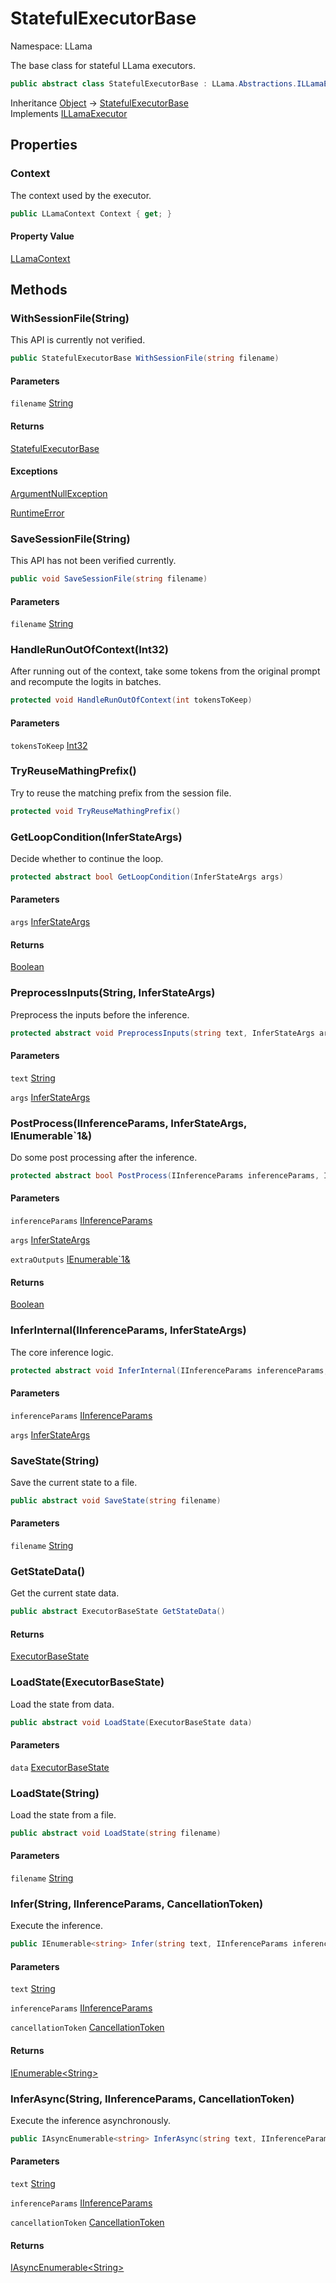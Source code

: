 # StatefulExecutorBase

Namespace: LLama

The base class for stateful LLama executors.

```csharp
public abstract class StatefulExecutorBase : LLama.Abstractions.ILLamaExecutor
```

Inheritance [Object](https://docs.microsoft.com/en-us/dotnet/api/system.object) → [StatefulExecutorBase](./llama.statefulexecutorbase.md)<br>
Implements [ILLamaExecutor](./llama.abstractions.illamaexecutor.md)

## Properties

### **Context**

The context used by the executor.

```csharp
public LLamaContext Context { get; }
```

#### Property Value

[LLamaContext](./llama.llamacontext.md)<br>

## Methods

### **WithSessionFile(String)**

This API is currently not verified.

```csharp
public StatefulExecutorBase WithSessionFile(string filename)
```

#### Parameters

`filename` [String](https://docs.microsoft.com/en-us/dotnet/api/system.string)<br>

#### Returns

[StatefulExecutorBase](./llama.statefulexecutorbase.md)<br>

#### Exceptions

[ArgumentNullException](https://docs.microsoft.com/en-us/dotnet/api/system.argumentnullexception)<br>

[RuntimeError](./llama.exceptions.runtimeerror.md)<br>

### **SaveSessionFile(String)**

This API has not been verified currently.

```csharp
public void SaveSessionFile(string filename)
```

#### Parameters

`filename` [String](https://docs.microsoft.com/en-us/dotnet/api/system.string)<br>

### **HandleRunOutOfContext(Int32)**

After running out of the context, take some tokens from the original prompt and recompute the logits in batches.

```csharp
protected void HandleRunOutOfContext(int tokensToKeep)
```

#### Parameters

`tokensToKeep` [Int32](https://docs.microsoft.com/en-us/dotnet/api/system.int32)<br>

### **TryReuseMathingPrefix()**

Try to reuse the matching prefix from the session file.

```csharp
protected void TryReuseMathingPrefix()
```

### **GetLoopCondition(InferStateArgs)**

Decide whether to continue the loop.

```csharp
protected abstract bool GetLoopCondition(InferStateArgs args)
```

#### Parameters

`args` [InferStateArgs](./llama.statefulexecutorbase.inferstateargs.md)<br>

#### Returns

[Boolean](https://docs.microsoft.com/en-us/dotnet/api/system.boolean)<br>

### **PreprocessInputs(String, InferStateArgs)**

Preprocess the inputs before the inference.

```csharp
protected abstract void PreprocessInputs(string text, InferStateArgs args)
```

#### Parameters

`text` [String](https://docs.microsoft.com/en-us/dotnet/api/system.string)<br>

`args` [InferStateArgs](./llama.statefulexecutorbase.inferstateargs.md)<br>

### **PostProcess(IInferenceParams, InferStateArgs, IEnumerable`1&)**

Do some post processing after the inference.

```csharp
protected abstract bool PostProcess(IInferenceParams inferenceParams, InferStateArgs args, IEnumerable`1& extraOutputs)
```

#### Parameters

`inferenceParams` [IInferenceParams](./llama.abstractions.iinferenceparams.md)<br>

`args` [InferStateArgs](./llama.statefulexecutorbase.inferstateargs.md)<br>

`extraOutputs` [IEnumerable`1&](https://docs.microsoft.com/en-us/dotnet/api/system.collections.generic.ienumerable-1&)<br>

#### Returns

[Boolean](https://docs.microsoft.com/en-us/dotnet/api/system.boolean)<br>

### **InferInternal(IInferenceParams, InferStateArgs)**

The core inference logic.

```csharp
protected abstract void InferInternal(IInferenceParams inferenceParams, InferStateArgs args)
```

#### Parameters

`inferenceParams` [IInferenceParams](./llama.abstractions.iinferenceparams.md)<br>

`args` [InferStateArgs](./llama.statefulexecutorbase.inferstateargs.md)<br>

### **SaveState(String)**

Save the current state to a file.

```csharp
public abstract void SaveState(string filename)
```

#### Parameters

`filename` [String](https://docs.microsoft.com/en-us/dotnet/api/system.string)<br>

### **GetStateData()**

Get the current state data.

```csharp
public abstract ExecutorBaseState GetStateData()
```

#### Returns

[ExecutorBaseState](./llama.statefulexecutorbase.executorbasestate.md)<br>

### **LoadState(ExecutorBaseState)**

Load the state from data.

```csharp
public abstract void LoadState(ExecutorBaseState data)
```

#### Parameters

`data` [ExecutorBaseState](./llama.statefulexecutorbase.executorbasestate.md)<br>

### **LoadState(String)**

Load the state from a file.

```csharp
public abstract void LoadState(string filename)
```

#### Parameters

`filename` [String](https://docs.microsoft.com/en-us/dotnet/api/system.string)<br>

### **Infer(String, IInferenceParams, CancellationToken)**

Execute the inference.

```csharp
public IEnumerable<string> Infer(string text, IInferenceParams inferenceParams, CancellationToken cancellationToken)
```

#### Parameters

`text` [String](https://docs.microsoft.com/en-us/dotnet/api/system.string)<br>

`inferenceParams` [IInferenceParams](./llama.abstractions.iinferenceparams.md)<br>

`cancellationToken` [CancellationToken](https://docs.microsoft.com/en-us/dotnet/api/system.threading.cancellationtoken)<br>

#### Returns

[IEnumerable&lt;String&gt;](https://docs.microsoft.com/en-us/dotnet/api/system.collections.generic.ienumerable-1)<br>

### **InferAsync(String, IInferenceParams, CancellationToken)**

Execute the inference asynchronously.

```csharp
public IAsyncEnumerable<string> InferAsync(string text, IInferenceParams inferenceParams, CancellationToken cancellationToken)
```

#### Parameters

`text` [String](https://docs.microsoft.com/en-us/dotnet/api/system.string)<br>

`inferenceParams` [IInferenceParams](./llama.abstractions.iinferenceparams.md)<br>

`cancellationToken` [CancellationToken](https://docs.microsoft.com/en-us/dotnet/api/system.threading.cancellationtoken)<br>

#### Returns

[IAsyncEnumerable&lt;String&gt;](https://docs.microsoft.com/en-us/dotnet/api/system.collections.generic.iasyncenumerable-1)<br>
